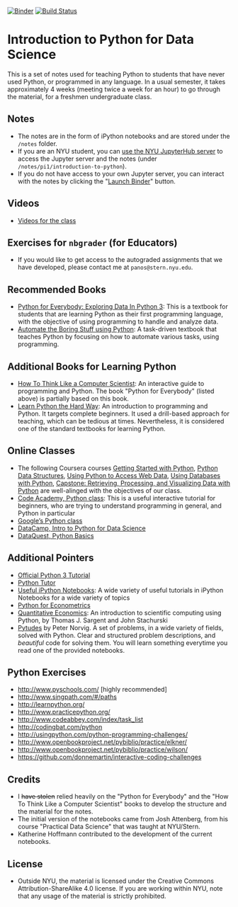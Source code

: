 [![Binder](https://mybinder.org/badge_logo.svg)](https://mybinder.org/v2/gh/ipeirotis/introduction-to-python/master)
[![Build Status](https://travis-ci.com/ipeirotis/introduction-to-python.svg?branch=master)](https://travis-ci.org/ipeirotis/introduction-to-python)


# Introduction to Python for Data Science

This is a set of notes used for teaching Python to students that have never used Python, or programmed in any language. In a usual semester, it takes approximately 4 weeks (meeting twice a week for an hour) to go through the material, for a freshmen undergraduate class. 

## Notes

* The notes are in the form of iPython notebooks and are stored under the `/notes` folder.
* If you are an NYU student, you can [use the NYU JupyterHub server](https://jupyterhub.stern.nyu.edu/) to access the Jupyter server and the notes (under `/notes/pi1/introduction-to-python`).
* If you do not have access to your own Jupyter server, you can interact with the notes by clicking the "[Launch Binder](https://mybinder.org/v2/gh/ipeirotis/introduction-to-python/master)" button. 


## Videos

* [Videos for the class](https://www.youtube.com/playlist?list=PLqAPn_b_yx0TBDqe5-AMSed6sYzMj9qkN)

## Exercises for `nbgrader` (for Educators)

* If you would like to get access to the autograded assignments that we have developed, please contact me at `panos@stern.nyu.edu`.


## Recommended Books

* [Python for Everybody: Exploring Data In Python 3](https://www.py4e.com/book): This is a textbook for students that are learning Python as their first programming language, with the objective of using programming to handle and analyze data. 
* [Automate the Boring Stuff using Python](https://automatetheboringstuff.com): A task-driven textbook that teaches Python by focusing on how to automate various tasks, using programming.


## Additional Books for Learning Python

* [How To Think Like a Computer Scientist](http://interactivepython.org/runestone/static/thinkcspy/toc.html#t-o-c): An interactive guide to programming and Python. The book "Python for Everybody" (listed above) is partially based on this book.
* [Learn Python the Hard Way](https://learnpythonthehardway.org/python3/): An introduction to programming and Python. It targets complete beginners. It used a drill-based approach for teaching, which can be tedious at times. Nevertheless, it is considered one of the standard textbooks for learning Python.

## Online Classes

* The following Coursera courses [Getting Started with Python](https://www.coursera.org/learn/python), [Python Data Structures](https://www.coursera.org/learn/python-data), [Using Python to Access Web Data](https://www.coursera.org/learn/python-network-data), [Using Databases with Python](https://www.coursera.org/learn/python-databases), [Capstone: Retrieving, Processing, and Visualizing Data with Python](https://www.coursera.org/learn/python-capstone) are well-alinged with the objectives of our class. 
* [Code Academy, Python class](https://www.codecademy.com/learn/python): This is a useful interactive tutorial for beginners, who are trying to understand programming in general, and Python in particular
* [Google’s Python class](https://developers.google.com/edu/python/)
* [DataCamp, Intro to Python for Data Science](https://campus.datacamp.com/courses/intro-to-python-for-data-science/chapter-1-python-basics?ex=1)
* [DataQuest, Python Basics](https://www.dataquest.io/mission/1/python-basics)

## Additional Pointers

* [Official Python 3 Tutorial](https://docs.python.org/3/tutorial/index.html)
* [Python Tutor](http://www.pythontutor.com/)
* [Useful iPython Notebooks](https://github.com/ipython/ipython/wiki/A-gallery-of-interesting-IPython-Notebooks): A wide variety of useful tutorials in iPython Notebooks for a wide variety of topics
* [Python for Econometrics](https://www.kevinsheppard.com/Python_for_Econometrics)
* [Quantitative Economics](http://quant-econ.net/py/): An introduction to scientific computing using Python, by Thomas J. Sargent and John Stachurski
* [Pytudes](https://github.com/norvig/pytudes) by Peter Norvig. A set of problems, in a wide variety of fields, solved with Python. Clear and structured problem descriptions, and _beautiful_ code for solving them. You will learn something everytime you read one of the provided notebooks.

## Python Exercises

* http://www.pyschools.com/ [highly recommended]
* http://www.singpath.com/#/paths
* http://learnpython.org/
* http://www.practicepython.org/
* http://www.codeabbey.com/index/task_list
* http://codingbat.com/python
* http://usingpython.com/python-programming-challenges/
* http://www.openbookproject.net/pybiblio/practice/elkner/
* http://www.openbookproject.net/pybiblio/practice/wilson/
* https://github.com/donnemartin/interactive-coding-challenges

## Credits

* I ~~have stolen~~ relied heavily on the "Python for Everybody" and the "How To Think Like a Computer Scientist" books to develop the structure and the material for the notes. 
* The initial version of the notebooks came from Josh Attenberg, from his course "Practical Data Science" that was taught at NYU/Stern.
* Katherine Hoffmann contributed to the development of the current notebooks.

## License

* Outside NYU, the material is licensed under the Creative Commons Attribution-ShareAlike 4.0 license. If you are working within NYU, note that any usage of the material is strictly prohibited.
